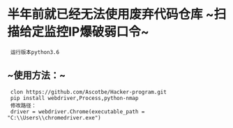 半年前就已经无法使用废弃代码仓库
~扫描给定监控IP爆破弱口令~
=
     运行版本python3.6
~使用方法：~
-
     clon https://github.com/Ascotbe/Hacker-program.git
	 pip install webdriver,Process,python-nmap
	 修改路径：
	 driver = webdriver.Chrome(executable_path = "C:\\Users\\chromedriver.exe")
	  
